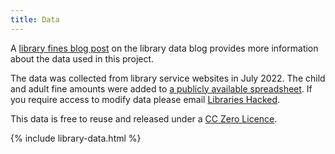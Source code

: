 ```yaml
---
title: Data
---
```


A [library fines blog post](https://blog.librarydata.uk/library-fines/) on the library data blog provides more information about the data used in this project.

The data was collected from library service websites in July 2022. The child and adult fine amounts were added to [a publicly available spreadsheet](https://airtable.com/shr0BL0isrtlaXCnz). If you require access to modify data please email [Libraries Hacked](mailto:info@librarieshacked.org).

This data is free to reuse and released under a [CC Zero Licence](https://creativecommons.org/share-your-work/public-domain/cc0/).

{% include library-data.html %}
